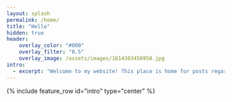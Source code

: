 ```yaml
---
layout: splash
permalink: /home/
title: "Hello"
hidden: true
header:
    overlay_color: "#000"
    overlay_filter: "0.5"
    overlay_image: /assets/images/1614303458958.jpg
intro:
  - excerpt: "Welcome to my website! This place is home for posts regarding my projects, ideas, and write-ups. Feel free to look around and browse what I've got."
---
```

{% include feature_row id="intro" type="center" %}
